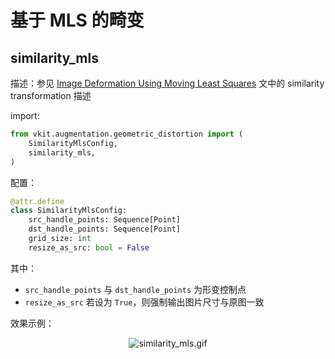 # 基于 MLS 的畸变

## similarity_mls

描述：参见 [Image Deformation Using Moving Least Squares](https://people.engr.tamu.edu/schaefer/research/mls.pdf) 文中的 similarity transformation 描述

import:

```python
from vkit.augmentation.geometric_distortion import (
    SimilarityMlsConfig,
    similarity_mls,
)
```

配置：

```python
@attr.define
class SimilarityMlsConfig:
    src_handle_points: Sequence[Point]
    dst_handle_points: Sequence[Point]
    grid_size: int
    resize_as_src: bool = False
```

其中：

* `src_handle_points` 与 `dst_handle_points` 为形变控制点
* `resize_as_src` 若设为 `True`，则强制输出图片尺寸与原图一致

效果示例：

<div align="center">
    <img alt="similarity_mls.gif" src="https://i.loli.net/2021/11/28/WjoHstxRJXmLzFT.gif" />
</div>
